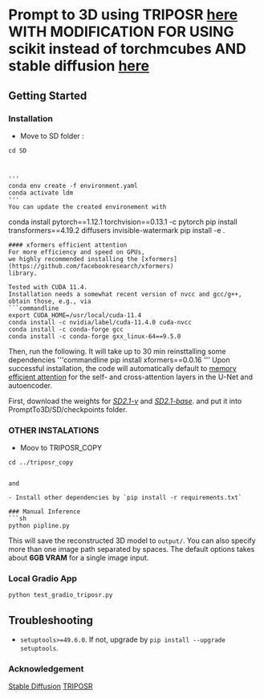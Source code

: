 # Prompt to 3D using TRIPOSR [here](https://github.com/VAST-AI-Research/TripoSR) WITH MODIFICATION FOR USING scikit instead of torchmcubes AND stable diffusion [here](https://github.com/Stability-AI/stablediffusion?tab=readme-ov-file)
## Getting Started
### Installation

- Move to SD folder : 
```commandline
cd SD



'''
conda env create -f environment.yaml
conda activate ldm
'''
You can update the created environement with 

```
conda install pytorch==1.12.1 torchvision==0.13.1 -c pytorch
pip install transformers==4.19.2 diffusers invisible-watermark
pip install -e .
``` 
#### xformers efficient attention
For more efficiency and speed on GPUs, 
we highly recommended installing the [xformers](https://github.com/facebookresearch/xformers)
library.

Tested with CUDA 11.4.
Installation needs a somewhat recent version of nvcc and gcc/g++, obtain those, e.g., via 
```commandline
export CUDA_HOME=/usr/local/cuda-11.4
conda install -c nvidia/label/cuda-11.4.0 cuda-nvcc
conda install -c conda-forge gcc
conda install -c conda-forge gxx_linux-64==9.5.0
```

Then, run the following. It will take up to 30 min reinsttalling some dependencies 
'''commandline
pip install xformers==0.0.16
'''
Upon successful installation, the code will automatically default to [memory efficient attention](https://github.com/facebookresearch/xformers)
for the self- and cross-attention layers in the U-Net and autoencoder.

First, download the weights for [_SD2.1-v_](https://huggingface.co/stabilityai/stable-diffusion-2-1) and [_SD2.1-base_](https://huggingface.co/stabilityai/stable-diffusion-2-1-base). 
and put it into PromptTo3D/SD/checkpoints folder.

### OTHER INSTALATIONS
- Moov to TRIPOSR_COPY

```commandline
cd ../triposr_copy


and 

- Install other dependencies by `pip install -r requirements.txt`

### Manual Inference 
```sh
python pipline.py
```
This will save the reconstructed 3D model to `output/`. You can also specify more than one image path separated by spaces. The default options takes about **6GB VRAM** for a single image input.



### Local Gradio App
```sh
python test_gradio_triposr.py
```

## Troubleshooting

- `setuptools>=49.6.0`. If not, upgrade by `pip install --upgrade setuptools`.








### Acknowledgement

 [Stable Diffusion](https://github.com/CompVis/stable-diffusion) [TRIPOSR](https://github.com/VAST-AI-Research/TripoSR)





